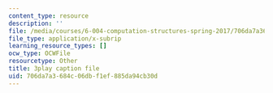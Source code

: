 ```yaml
---
content_type: resource
description: ''
file: /media/courses/6-004-computation-structures-spring-2017/706da7a3684c06dbf1ef885da94cb30d_hmPiuS0PqCs.srt
file_type: application/x-subrip
learning_resource_types: []
ocw_type: OCWFile
resourcetype: Other
title: 3play caption file
uid: 706da7a3-684c-06db-f1ef-885da94cb30d
---
```

